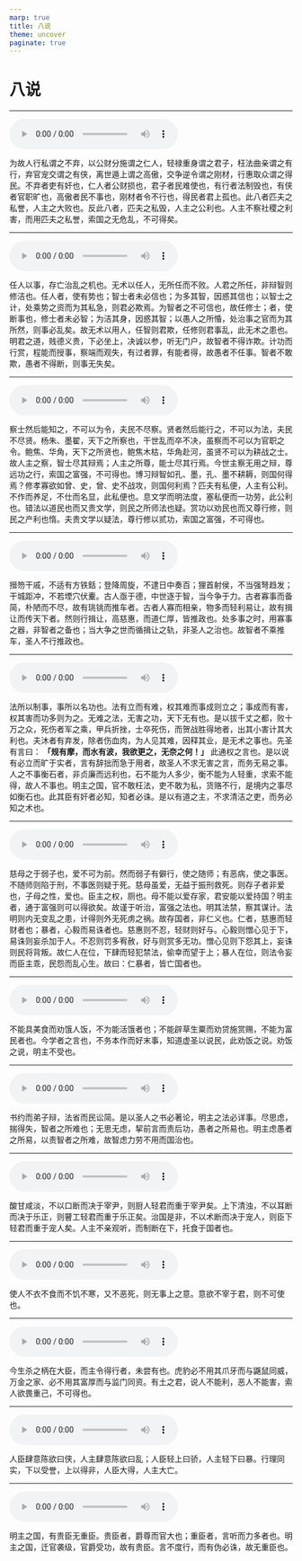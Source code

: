 ```yaml
---
marp: true
title: 八说
theme: uncover
paginate: true
---
```


# 八说

---

![](assets/audios/47/1.mp3)

为故人行私谓之不弃，以公财分施谓之仁人，轻禄重身谓之君子，枉法曲亲谓之有行，弃官宠交谓之有侠，离世遁上谓之高傲，交争逆令谓之刚材，行惠取众谓之得民。不弃者吏有奸也，仁人者公财损也，君子者民难使也，有行者法制毁也，有侠者官职旷也，高傲者民不事也，刚材者令不行也，得民者君上孤也。此八者匹夫之私誉，人主之大败也。反此八者，匹夫之私毁，人主之公利也。人主不察社稷之利害，而用匹夫之私誉，索国之无危乱，不可得矣。

---

![](assets/audios/47/2.mp3)

任人以事，存亡治乱之机也。无术以任人，无所任而不败。人君之所任，非辩智则修洁也。任人者，使有势也；智士者未必信也；为多其智，因惑其信也；以智士之计，处乘势之资而为其私急，则君必欺焉。为智者之不可信也，故任修士；者，使断事也，修士者未必智；为洁其身，因惑其智；以愚人之所惛，处治事之官而为其所然，则事必乱矣。故无术以用人，任智则君欺，任修则君事乱，此无术之患也。明君之道，贱德义贵，下必坐上，决诚以参，听无门户，故智者不得诈欺。计功而行赏，程能而授事，察端而观失，有过者罪，有能者得，故愚者不任事。智者不敢欺，愚者不得断，则事无失矣。

---

![](assets/audios/47/3.mp3)

察士然后能知之，不可以为令，夫民不尽察。贤者然后能行之，不可以为法，夫民不尽贤。杨朱、墨翟，天下之所察也，干世乱而卒不决，虽察而不可以为官职之令。鲍焦、华角，天下之所贤也，鲍焦木枯，华角赴河，虽贤不可以为耕战之士。故人主之察，智士尽其辩焉；人主之所尊，能士尽其行焉。今世主察无用之辩，尊远功之行，索国之富强，不可得也。博习辩智如孔、墨，孔、墨不耕耨，则国何得焉？修孝寡欲如曾、史，曾、史不战攻，则国何利焉？匹夫有私便，人主有公利。不作而养足，不仕而名显，此私便也。息文学而明法度，塞私便而一功劳，此公利也。错法以道民也而又贵文学，则民之所师法也疑。赏功以劝民也而又尊行修，则民之产利也惰。夫贵文学以疑法，尊行修以贰功，索国之富强，不可得也。

---

![](assets/audios/47/4.mp3)

搢笏干戚，不适有方铁銛；登降周旋，不逮日中奏百；狸首射侯，不当强弩趋发；干城距冲，不若堙穴伏櫜。古人亟于德，中世逐于智，当今争于力。古者寡事而备简，朴陋而不尽，故有珧铫而推车者。古者人寡而相亲，物多而轻利易让，故有揖让而传天下者。然则行揖让，高慈惠，而道仁厚，皆推政也。处多事之时，用寡事之器，非智者之备也；当大争之世而循揖让之轨，非圣人之治也。故智者不乘推车，圣人不行推政也。

---

![](assets/audios/47/5.mp3)

法所以制事，事所以名功也。法有立而有难，权其难而事成则立之；事成而有害，权其害而功多则为之。无难之法，无害之功，天下无有也。是以拔千丈之都，败十万之众，死伤者军之乘，甲兵折挫，士卒死伤，而贺战胜得地者，出其小害计其大利也。夫沐者有弃发，除者伤血肉，为人见其难，因释其业，是无术之事也。先圣有言曰： __「规有摩，而水有波，我欲更之，无奈之何！」__ 此通权之言也。是以说有必立而旷于实者，言有辞拙而急于用者，故圣人不求无害之言，而务无易之事。人之不事衡石者，非贞廉而远利也，石不能为人多少，衡不能为人轻重，求索不能得，故人不事也。明主之国，官不敢枉法，吏不敢为私，货赂不行，是境内之事尽如衡石也。此其臣有奸者必知，知者必诛。是以有道之主，不求清洁之吏，而务必知之术也。

---

![](assets/audios/47/6.mp3)

慈母之于弱子也，爱不可为前。然而弱子有僻行，使之随师；有恶病，使之事医。不随师则陷于刑，不事医则疑于死。慈母虽爱，无益于振刑救死。则存子者非爱也，子母之性，爱也。臣主之权，厕也。母不能以爱存家，君安能以爱持国？明主者，通于富强则可以得欲矣。故谨于听治，富强之法也。明其法禁，察其谋计。法明则内无变乱之患，计得则外无死虏之祸。故存国者，非仁义也。仁者，慈惠而轻财者也；暴者，心毅而易诛者也。慈惠则不忍，轻财则好与。心毅则憎心见于下，易诛则妄杀加于人。不忍则罚多宥赦，好与则赏多无功。憎心见则下怨其上，妄诛则民将背叛。故仁人在位，下肆而轻犯禁法，偷幸而望于上；暴人在位，则法令妄而臣主乖，民怨而乱心生。故曰：仁暴者，皆亡国者也。

---

![](assets/audios/47/7.mp3)

不能具美食而劝饿人饭，不为能活饿者也；不能辟草生粟而劝贷施赏赐，不能为富民者也。今学者之言也，不务本作而好末事，知道虚圣以说民，此劝饭之说。劝饭之说，明主不受也。

---

![](assets/audios/47/8.mp3)

书约而弟子辩，法省而民讼简。是以圣人之书必著论，明主之法必详事。尽思虑，揣得失，智者之所难也；无思无虑，挈前言而责后功，愚者之所易也。明主虑愚者之所易，以责智者之所难，故智虑力劳不用而国治也。

---

![](assets/audios/47/9.mp3)

酸甘咸淡，不以口断而决于宰尹，则厨人轻君而重于宰尹矣。上下清浊，不以耳断而决于乐正，则瞽工轻君而重于乐正矣。治国是非，不以术断而决于宠人，则臣下轻君而重于宠人矣。人主不亲观听，而制断在下，托食于国者也。

---

![](assets/audios/47/10.mp3)

使人不衣不食而不饥不寒，又不恶死，则无事上之意。意欲不宰于君，则不可使也。

---

![](assets/audios/47/11.mp3)

今生杀之柄在大臣，而主令得行者，未尝有也。虎豹必不用其爪牙而与鼷鼠同威，万金之家、必不用其富厚而与监门同资。有土之君，说人不能利，恶人不能害，索人欲畏重己，不可得也。

---

![](assets/audios/47/12.mp3)

人臣肆意陈欲曰侠，人主肆意陈欲曰乱；人臣轻上曰骄，人主轻下曰暴。行理同实，下以受誉，上以得非，人臣大得，人主大亡。

---

![](assets/audios/47/13.mp3)

明主之国，有贵臣无重臣。贵臣者，爵尊而官大也；重臣者，言听而力多者也。明主之国，迁官袭级，官爵受功，故有贵臣。言不度行，而有伪必诛，故无重臣也。